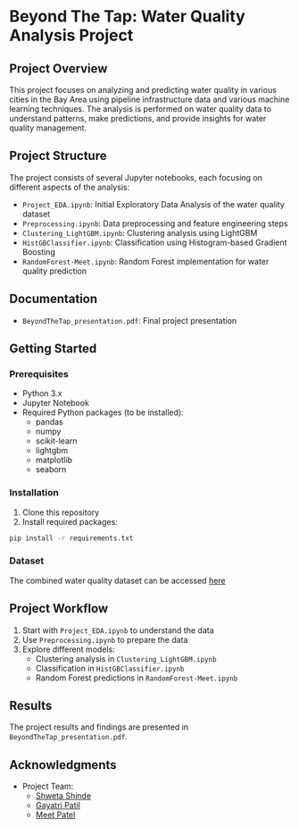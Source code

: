 # Beyond The Tap: Water Quality Analysis Project

## Project Overview
This project focuses on analyzing and predicting water quality in various cities in the Bay Area using pipeline infrastructure data and various machine learning techniques. The analysis is performed on water quality data to understand patterns, make predictions, and provide insights for water quality management.

## Project Structure
The project consists of several Jupyter notebooks, each focusing on different aspects of the analysis:

- `Project_EDA.ipynb`: Initial Exploratory Data Analysis of the water quality dataset
- `Preprocessing.ipynb`: Data preprocessing and feature engineering steps
- `Clustering_LightGBM.ipynb`: Clustering analysis using LightGBM
- `HistGBClassifier.ipynb`: Classification using Histogram-based Gradient Boosting
- `RandomForest-Meet.ipynb`: Random Forest implementation for water quality prediction

## Documentation
- `BeyondTheTap_presentation.pdf`: Final project presentation

## Getting Started

### Prerequisites
- Python 3.x
- Jupyter Notebook
- Required Python packages (to be installed):
  - pandas
  - numpy
  - scikit-learn
  - lightgbm
  - matplotlib
  - seaborn

### Installation
1. Clone this repository
2. Install required packages:
```bash
pip install -r requirements.txt
```

### Dataset
The combined water quality dataset can be accessed [here](https://drive.google.com/file/d/1ou3TkkVAeMPuiIxrFZ_sR36mHRu1pedG/view?usp=sharing)


## Project Workflow
1. Start with `Project_EDA.ipynb` to understand the data
2. Use `Preprocessing.ipynb` to prepare the data
3. Explore different models:
   - Clustering analysis in `Clustering_LightGBM.ipynb`
   - Classification in `HistGBClassifier.ipynb`
   - Random Forest predictions in `RandomForest-Meet.ipynb`

## Results
The project results and findings are presented in `BeyondTheTap_presentation.pdf`.

<!-- ## Contributing
This is a course project for DATA 245. Please refer to the project proposal for more details about the project scope and requirements. -->


## Acknowledgments
- Project Team:
  - [Shweta Shinde](https://www.linkedin.com/in/shweta-shinde-515b62214/)
  - [Gayatri Patil](https://www.linkedin.com/in/gayatri-patil-3490b316a/)
  - [Meet Patel](https://www.linkedin.com/in/meetpatel06/)
